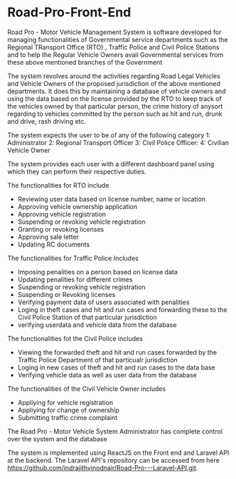 # Road-Pro-Front-End
Road Pro - Motor Vehicle Management System is software developed for managing functionalities of Governmental service departments such as the Regional TRansport Office (RTO) , Traffic Police and Civil Police Stations and to help the Regular Vehicle Owners avail Governmental services from these above mentioned branches of the Government

The system revolves around the activities regarding Road Legal Vehicles and Vehicle Owners of the proposed jurisdiction of the above mentioned departments. It does this by maintaining a database of vehicle owners and using the data based on the license provided by the RTO to keep track of the vehicles owned by that particular person, the crime history of anysort regarding to vehicles committed by the person such as hit and run, drunk and drive, rash driving etc.

The system expects the user to be of any of the following category
    1: Administrator
    2: Regional Transport Officer
    3: Civil Police Officer:
    4: Civilian Vehicle Owner
    
The system provides each user with a different dashboard panel using which they can perform their respective duties.

The functionalities for RTO include
  - Reviewing user data based on license number, name or location
  - Approving vehicle ownership application
  - Approving vehicle registration
  - Suspending or revoking vehicle registration
  - Granting or revoking licenses
  - Approving sale letter
  - Updating RC documents
  
 The functionalities for Traffic Police Includes
  - Imposing penalities on a person based on license data
  - Updating penalities for different crimes
  - Suspending or revoking vehicle registration
  - Suspending or Revoking licenses
  - Verifying payment data of users associated with penalities
  - Loging in theft cases and hit and run cases and forwarding these to the Civil Police Station of that particular jurisdiction
  - verifying userdata and vehicle data from the database
  
 The functionalities fot the Civil Police includes
   - Viewing the forwarded theft and hit and run cases forwarded by the Traffic Police Department of that particualr jurisdiction
   - Loging in new cases of theft and hit and run cases to the data base
   - Verifying vehicle data as well as user data from the database
   
 The functionalities of the Civil Vehicle Owner includes
  - Appliying for vehicle registration
  - Appliying for change of ownership
  - Submitting traffic crime complaint

The Road Pro - Motor Vehicle System Administrator has complete control over the system and the database

The system is implemented using ReactJS on the Front end and Laravel API at the backend. The Laravel API's repository can be accessed from here https://github.com/indrajithvinodnair/Road-Pro---Laravel-API.git.
